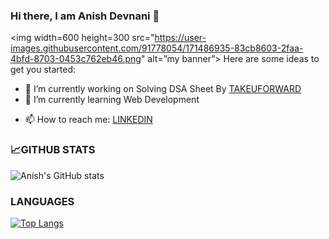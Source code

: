 ### Hi there, I am Anish Devnani 👋

<!-- <img width=1000 height=400 src="https://user-images.githubusercontent.com/91778054/171486317-97e726e1-9074-42fa-a64a-8593c238109d.png" alt=”my banner”> -->
<img width=600 height=300 src="https://user-images.githubusercontent.com/91778054/171486935-83cb8603-2faa-4bfd-8703-0453c762eb46.png" alt=”my banner”>
Here are some ideas to get you started:

- 🔭 I’m currently working on Solving DSA Sheet By [TAKEUFORWARD](https://takeuforward.org/interviews/strivers-sde-sheet-top-coding-interview-problems/)
- 🌱 I’m currently learning Web Development
<!-- - 👯 I’m looking to collaborate on ... -->
<!-- - 🤔 I’m looking for help with ... -->
<!-- - 💬 Ask me about ... -->
- 📫 How to reach me: [LINKEDIN](https://www.linkedin.com/in/anish-devnani/)
<!-- - 😄 Pronouns: ... -->
<!-- - ⚡ Fun fact:  -->



### 📈GITHUB STATS
![Anish's GitHub stats](https://github-readme-stats.vercel.app/api?username=anishdv&show_icons=true&theme=default)
<!-- ![Anish’s github stats](https://github-readme-stats.vercel.app/api?username=anishdv&&show_icons=true&title_color=ffffff&icon_color=bb2acf&text_color=daf7dc&bg_color=151515) -->
### LANGUAGES
[![Top Langs](https://github-readme-stats.vercel.app/api/top-langs/?username=anishdv&layout=dracula)](https://github.com/anishdv)
<!-- <img src="https://github-readme-stats.vercel.app/api?username=anishdv&&show_icons=true&title_color=ffffff&icon_color=bb2acf&text_color=daf7dc&bg_color=151515"> -->
